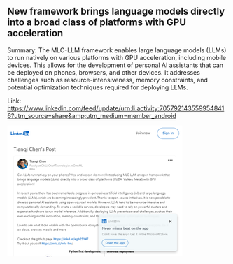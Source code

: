 ## New framework brings language models directly into a broad class of platforms with GPU acceleration
Summary: The MLC-LLM framework enables large language models (LLMs) to run natively on various platforms with GPU acceleration, including mobile devices. This allows for the development of personal AI assistants that can be deployed on phones, browsers, and other devices. It addresses challenges such as resource-intensiveness, memory constraints, and potential optimization techniques required for deploying LLMs.

Link: https://www.linkedin.com/feed/update/urn:li:activity:7057921435599548416?utm_source=share&amp;utm_medium=member_android

<img src="/img/843eb6f0-0176-4ffd-b103-08be72a1f9f3.png" width="400" />
<br/><br/>
